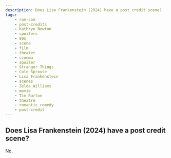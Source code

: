 ```yaml
---
description: Does Lisa Frankenstein (2024) have a post credit scene?
tags: 
    - rom-com
    - post-credits
    - Kathryn Newton
    - spoilers
    - 80s
    - scene
    - film
    - theater
    - cinema
    - spoiler
    - Stranger Things
    - Cole Sprouse
    - Lisa Frankenstein
    - scenes
    - Zelda Williams
    - movie
    - Tim Burton
    - theatre
    - romantic comedy
    - post-credit
---
```


## Does Lisa Frankenstein (2024) have a post credit scene?

No.
